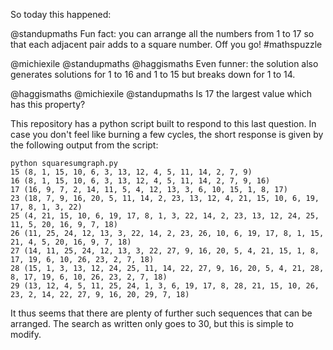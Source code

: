 So today this happened:

@standupmaths 
Fun fact: you can arrange all the numbers from 1 to 17 so that each adjacent pair adds to a square number. Off you go! #mathspuzzle

@michiexile 
@standupmaths @haggismaths Even funner: the solution also generates solutions for 1 to 16 and 1 to 15 but breaks down for 1 to 14.

@haggismaths 
@michiexile @standupmaths Is 17 the largest value which has this property?

This repository has a python script built to respond to this last question. In case you don't feel like burning a few cycles, the short response is given by the following output from the script:

    python squaresumgraph.py 
    15 (8, 1, 15, 10, 6, 3, 13, 12, 4, 5, 11, 14, 2, 7, 9)
    16 (8, 1, 15, 10, 6, 3, 13, 12, 4, 5, 11, 14, 2, 7, 9, 16)
    17 (16, 9, 7, 2, 14, 11, 5, 4, 12, 13, 3, 6, 10, 15, 1, 8, 17)
    23 (18, 7, 9, 16, 20, 5, 11, 14, 2, 23, 13, 12, 4, 21, 15, 10, 6, 19, 17, 8, 1, 3, 22)
    25 (4, 21, 15, 10, 6, 19, 17, 8, 1, 3, 22, 14, 2, 23, 13, 12, 24, 25, 11, 5, 20, 16, 9, 7, 18)
    26 (11, 25, 24, 12, 13, 3, 22, 14, 2, 23, 26, 10, 6, 19, 17, 8, 1, 15, 21, 4, 5, 20, 16, 9, 7, 18)
    27 (14, 11, 25, 24, 12, 13, 3, 22, 27, 9, 16, 20, 5, 4, 21, 15, 1, 8, 17, 19, 6, 10, 26, 23, 2, 7, 18)
    28 (15, 1, 3, 13, 12, 24, 25, 11, 14, 22, 27, 9, 16, 20, 5, 4, 21, 28, 8, 17, 19, 6, 10, 26, 23, 2, 7, 18)
    29 (13, 12, 4, 5, 11, 25, 24, 1, 3, 6, 19, 17, 8, 28, 21, 15, 10, 26, 23, 2, 14, 22, 27, 9, 16, 20, 29, 7, 18)

It thus seems that there are plenty of further such sequences that can be arranged. The search as written only goes to 30, but this is simple to modify.
